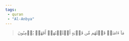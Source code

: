 ```yaml
---
tags: 
 - quran 
 - "Al-Anbya"
---
```


> مَآ ءَامَنَتۡ قَبۡلَهُم مِّن قَرۡيَةٍ أَهۡلَكۡنَٰهَآۖ أَفَهُمۡ يُؤۡمِنُونَ
